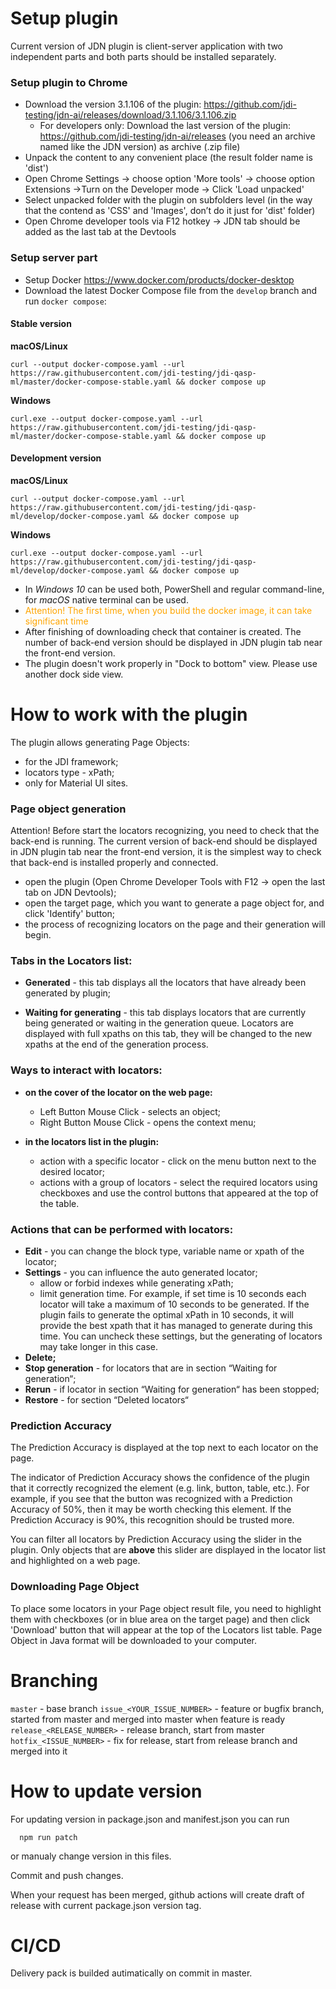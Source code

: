 # Setup plugin
Current version of JDN plugin is client-server application with two independent parts and both parts should be installed separately.

### **Setup plugin to Chrome**
* Download the version 3.1.106 of the plugin: https://github.com/jdi-testing/jdn-ai/releases/download/3.1.106/3.1.106.zip
  * For developers only: Download the last version of the plugin: https://github.com/jdi-testing/jdn-ai/releases (you need an archive named like the JDN version) as archive (.zip file)
* Unpack the content to any convenient place (the result folder name is 'dist')
* Open Chrome Settings -> choose option 'More tools' -> choose option Extensions ->Turn on the Developer mode -> Click 'Load unpacked'
* Select unpacked folder with the plugin on subfolders level (in the way that the contend as 'CSS' and 'Images', don’t do it just for 'dist' folder)
* Open Chrome developer tools via F12 hotkey -> JDN tab should be added as the last tab at the Devtools

### **Setup server part**
* Setup Docker https://www.docker.com/products/docker-desktop
* Download the latest Docker Compose file from the `develop` branch and run `docker compose`:
#### Stable version
**macOS/Linux**
```shell
curl --output docker-compose.yaml --url https://raw.githubusercontent.com/jdi-testing/jdi-qasp-ml/master/docker-compose-stable.yaml && docker compose up
```
**Windows**
```shell
curl.exe --output docker-compose.yaml --url https://raw.githubusercontent.com/jdi-testing/jdi-qasp-ml/master/docker-compose-stable.yaml && docker compose up
```

#### Development version
**macOS/Linux**
```shell
curl --output docker-compose.yaml --url https://raw.githubusercontent.com/jdi-testing/jdi-qasp-ml/develop/docker-compose.yaml && docker compose up
```
**Windows**
```shell
curl.exe --output docker-compose.yaml --url https://raw.githubusercontent.com/jdi-testing/jdi-qasp-ml/develop/docker-compose.yaml && docker compose up
```
* In _Windows 10_ can be used both, PowerShell and regular command-line, for _macOS_ native terminal can be used.
* <span style="color:orange">Attention! The first time, when you build the docker image, it can take significant time<span>
* After finishing of downloading check that container is created. The number of back-end version should be displayed in JDN plugin tab near the front-end version.
* The plugin doesn't work properly in "Dock to bottom" view. Please use another dock side view. 



# **How to work with the plugin**

The plugin allows generating Page Objects:
- for the JDI framework;
- locators type - xPath;
- only for Material UI sites.


### Page object generation
Attention! Before start the locators recognizing, you need to check that the back-end is running.
The current version of back-end should be displayed in JDN plugin tab near the front-end version, it is the simplest way to check that back-end is installed properly and connected.
 
* open the plugin (Open Chrome Developer Tools with F12 -> open the last tab on JDN Devtools);
* open the target page, which you want to generate a page object for, and click 'Identify' button;
* the process of recognizing locators on the page and their generation will begin.



### Tabs in the Locators list:

* **Generated** - this tab displays all the locators that have already been generated by plugin;

* **Waiting for generating** - this tab displays locators that are currently being generated or waiting in the generation queue. Locators are displayed with full xpaths on this tab, they will be changed to the new xpaths at the end of the generation process.


### Ways to interact with locators:

* **on the cover of the locator on the web page:**
  * Left Button Mouse Click - selects an object; 
  * Right Button Mouse Click - opens the context menu;

* **in the locators list in the plugin:**
  * action with a specific locator - click on the menu button next to the desired locator;
  * actions with a group of locators - select the required locators using checkboxes and use the control buttons that appeared at the top of the table.


### Actions that can be performed with locators:

* **Edit** -  you can change the block type, variable name or xpath of the locator;
* **Settings** - you can influence the auto generated locator;
  * allow or forbid indexes while generating xPath; 
  * limit generation time. For example, if set time is 10 seconds each locator will take a maximum of 10 seconds to be generated. If the plugin fails to generate the optimal xPath in 10 seconds, it will provide the best xpath that it has managed to generate during this time. You can uncheck these settings, but the generating of locators may take longer in this case.
* **Delete;**
* **Stop generation** - for locators that are in section “Waiting for generation“;
* **Rerun** - if locator in section “Waiting for generation“ has been stopped;
* **Restore** - for section “Deleted locators“


### Prediction Accuracy
The Prediction Accuracy is displayed at the top next to each locator on the page.

The indicator of Prediction Accuracy shows the confidence of the plugin that it correctly recognized the element (e.g. link, button, table, etc.). For example, if you see that the button was recognized with a Prediction Accuracy of 50%, then it may be worth checking this element. If the Prediction Accuracy is 90%, this recognition should be trusted more.

You can filter all locators by Prediction Accuracy using the slider in the plugin. Only objects that are **above** this slider are displayed in the locator list and highlighted on a web page. 


### Downloading Page Object

To place some locators in your Page object result file, you need to highlight them with checkboxes (or in blue area on the target page) and then click 'Download' button that will appear at the top of the Locators list table. Page Object in Java format will be downloaded to your computer. 



# **Branching**

```master``` - base branch
```issue_<YOUR_ISSUE_NUMBER>``` - feature or bugfix branch, started from master and merged into master when feature is ready
```release_<RELEASE_NUMBER>``` - release branch, start from master
```hotfix_<ISSUE_NUMBER>```  - fix for release, start from release branch and merged into it



# **How to update version**

For updating version in package.json and manifest.json you can run 
```
  npm run patch
```
or manualy change version in this files.

Commit and push changes.

When your request has been merged, github actions will create draft of release with current package.json version tag.

# **CI/CD**

Delivery pack is builded autimatically on commit in master.
